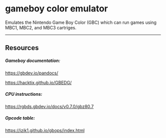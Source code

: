 # gameboy color emulator
 Emulates the Nintendo Game Boy Color (GBC) which can run games using MBC1, MBC2, and MBC3 cartriges.
___
## Resources
##### Gameboy documentation:

https://gbdev.io/pandocs/

https://hacktix.github.io/GBEDG/

##### CPU instructions:

https://rgbds.gbdev.io/docs/v0.7.0/gbz80.7

##### Opcode table:

https://izik1.github.io/gbops/index.html